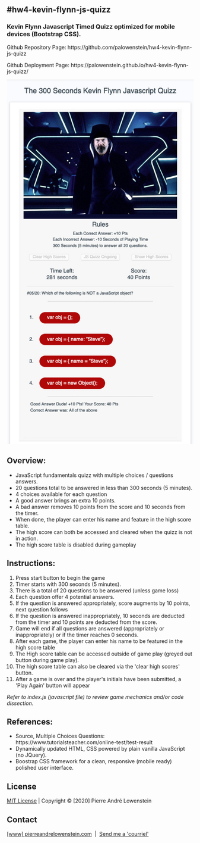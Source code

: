 ## #hw4-kevin-flynn-js-quizz

<h3>Kevin Flynn Javascript Timed Quizz optimized for mobile devices (Bootstrap CSS).</h3>
<p>Github Repository Page: https://github.com/palowenstein/hw4-kevin-flynn-js-quizz</p>
<p>Github Deployment Page: https://palowenstein.github.io/hw4-kevin-flynn-js-quizz/</p>

![Kevin Flynn Javascript Timed Quiz (Screenshot)](./assets/img/ucla-hw4-kevin-flynn-javascript-quizz.jpg?raw=true "Kevin Flynn Javascript Timed Quiz (Screenshot)")

## Overview:
<ul>
<li>JavaScript fundamentals quizz with multiple choices / questions answers.</li>
<li>20 questions total to be answered in less than 300 seconds (5 minutes).</li>
<li>4 choices available for each question</li>
<li>A good answer brings an extra 10 points.</li>
<li>A bad answer removes 10 points from the score and 10 seconds from the timer.</li>
<li>When done, the player can enter his name and feature in the high score table.</li>
<li>The high score can both be accessed and cleared when the quizz is not in action.</li>
<li>The high score table is disabled during gameplay</li>
</ul>

## Instructions:
<ol>
<li>Press start button to begin the game</li>
<li>Timer starts with 300 seconds (5 minutes).</li>
<li>There is a total of 20 questions to be answered (unless game loss)</li>
<li>Each question offer 4 potential answers.</li>
<li>If the question is answered appropriately, score augments by 10 points, next question follows</li>
<li>If the question is answered inappropriately, 10 seconds are deducted from the timer and 10 points are deducted from the score.</li>
<li>Game will end if all questions are answered (appropriately or inappropriately) or if the timer reaches 0 seconds.</li>
<li>After each game, the player can enter his name to be featured in the high score table</li>
<li>The High score table can be accessed outside of game play (greyed out button during game play).
<li>The high score table can also be cleared via the 'clear high scores' button.</li>
<li>After a game is over and the player's initials have been submitted, a 'Play Again' button will appear</li>
</ol>

<p><i>Refer to index.js (javascript file) to review game mechanics and/or code dissection.</i></p>

## References:
<ul>
<li>Source, Multiple Choices Questions: https://www.tutorialsteacher.com/online-test/test-result</li>
<li>Dynamically updated HTML, CSS powered by plain vanilla JavaScript (no JQuery).</li>
<li>Boostrap CSS framework for a clean, responsive (mobile ready) polished user interface.</li>
</ul>

 ## License
<p>
<a href="./MITlicense.txt">MIT License</a> | Copyright © [2020] Pierre André Lowenstein
</p>

 ## Contact
<p>
<a href="http://pierreandrelowenstein.com" title="[www] Pierre Andr&eacute; Lowenstein" target="_blank">[www] pierreandrelowenstein.com</a>
&nbsp;|&nbsp;
<a href="mailto:soundtrackspecialist@gmail.com" title="Courriel">Send me a 'courriel'</a>
</p>